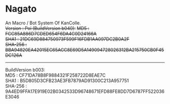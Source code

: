 # Nagato  
An Macro / Bot System Of KanColle.  
~~Version : Poi (BuildVersion b040):~~ 
~~MD5		: FCC85A886D7CDED654F6DA4C0D24166A~~  
~~SHA1	: 21DC69D884750973F599F16FDB1AA097DC2B0A2F~~  
~~SHA-256	: BBA94820EA42015EC65ACC8E69D5A149094728026312BA215750CB0F45DC126A~~  
  
  - - -  
  
BuildVersion b003:  
MD5		: CF71DA78B8F9884321F258722D8EAE7C  
SHA1	: B5D805D3CFB23AE3FB7879AD91300C213A957751  
SHA-256	: 9A4ED9FFA17E919E02B0342533D96748671EFD88FE8DD7D6787FF522036E3046  
